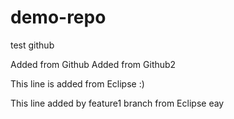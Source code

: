 # demo-repo
test github

Added from Github
Added from Github2

This line is added from Eclipse :)

This line added by feature1 branch from Eclipse eay
